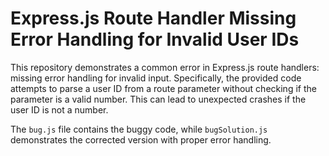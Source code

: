 # Express.js Route Handler Missing Error Handling for Invalid User IDs

This repository demonstrates a common error in Express.js route handlers:  missing error handling for invalid input.  Specifically, the provided code attempts to parse a user ID from a route parameter without checking if the parameter is a valid number.  This can lead to unexpected crashes if the user ID is not a number.

The `bug.js` file contains the buggy code, while `bugSolution.js` demonstrates the corrected version with proper error handling.